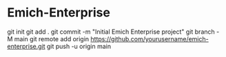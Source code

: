 # Emich-Enterprise
git init
git add .
git commit -m "Initial Emich Enterprise project"
git branch -M main
git remote add origin https://github.com/yourusername/emich-enterprise.git
git push -u origin main
